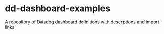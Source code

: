 # dd-dashboard-examples
A repository of Datadog dashboard definitions with descriptions and import links
